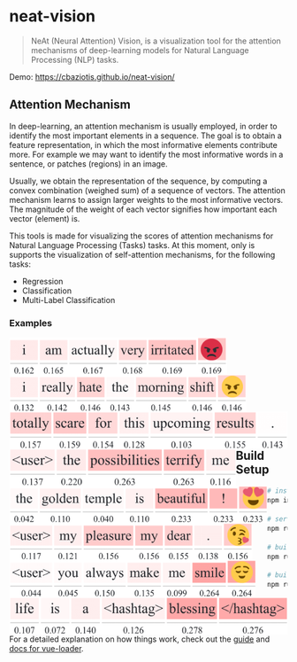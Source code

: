# neat-vision

> NeAt (Neural Attention) Vision, is a visualization tool for the attention mechanisms of deep-learning models for Natural Language Processing (NLP) tasks.

Demo: https://cbaziotis.github.io/neat-vision/

## Attention Mechanism
In deep-learning, an attention mechanism is usually employed, 
in order to identify the most important elements in a sequence.
The goal is to obtain a feature representation, in which the most informative elements contribute more.
For example we may want to identify the most informative words in a sentence, or patches (regions) in an image.

Usually, we obtain the representation of the sequence, 
by computing a convex combination (weighed sum) of a sequence of vectors. 
The attention mechanism learns to assign larger weights to the most informative vectors. 
The magnitude of the weight of each vector signifies how important each vector (element) is.

This tools is made for visualizing the scores of attention mechanisms for Natural Language Processing (Tasks) tasks. 
At this moment, only is supports the visualization of self-attention mechanisms, for the following tasks:
 - Regression
 - Classification
 - Multi-Label Classification

### Examples

<img src="./images/task1_ec/1-01.png" align="left" height="67" >
<img src="./images/task1_ec/1-02.png" align="left" height="67" >
</br>
</br>
<img src="./images/task1_ec/1-04.png" align="left" height="67" >
<img src="./images/task1_ec/1-05.png" align="left" height="67" >
</br>
</br>
<img src="./images/task1_ec/1-10.png" align="left" height="67" >
<img src="./images/task1_ec/1-11.png" align="left" height="67" >

</br>
</br>
<img src="./images/task1_ec/1-12.png" align="left" height="67" >
<img src="./images/task1_ec/1-13.png" align="left" height="67" >
</br>
</br>

<p></p>

## Build Setup

``` bash
# install dependencies
npm install

# serve with hot reload at localhost:8080
npm run dev

# build for production with minification
npm run build

# build for production and view the bundle analyzer report
npm run build --report
```

For a detailed explanation on how things work, check out the [guide](http://vuejs-templates.github.io/webpack/) and [docs for vue-loader](http://vuejs.github.io/vue-loader).
